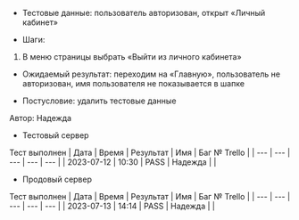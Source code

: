 * Тестовые данные: пользователь авторизован, открыт «Личный кабинет»

* Шаги:
1.	В меню страницы выбрать «Выйти из личного кабинета»

* Ожидаемый результат: переходим на «Главную», пользователь не авторизован, имя пользователя не показывается в шапке


* Постусловие: удалить тестовые данные

Автор: Надежда

* Тестовый сервер 

Тест выполнен
| Дата | Время | Результат | Имя | Баг № Trello |
| --- | --- | --- | --- | --- |
| 2023-07-12 | 10:30 | PASS | Надежда |  | 

* Продовый сервер

Тест выполнен
| Дата | Время | Результат | Имя | Баг № Trello |
| --- | --- | --- | --- | --- |
| 2023-07-13 | 14:14 | PASS | Надежда |  | 

